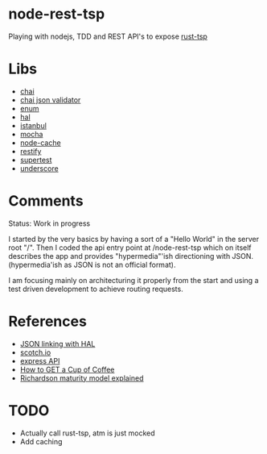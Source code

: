 node-rest-tsp
==========

Playing with nodejs, TDD and REST API's to expose <a href="https://github.com/JoaoHenriquePereira/rust-tsp">rust-tsp</a>

# Libs

* <a href="http://chaijs.com/">chai</a>
* <a href="http://chaijs.com/plugins/chai-json-schema">chai json validator</a>
* <a href="https://www.npmjs.com/package/enum">enum</a>
* <a href="https://www.npmjs.com/package/hal">hal</a>
* <a href="https://www.npmjs.com/package/istanbul">istanbul</a>
* <a href="http://mochajs.org/">mocha</a>
* <a href="https://www.npmjs.com/package/node-cache">node-cache</a>
* <a href="http://mcavage.me/node-restify/">restify</a>
* <a href="https://github.com/visionmedia/supertest">supertest</a>
* <a href="http://underscorejs.org/">underscore</a>

# Comments

Status: Work in progress

I started by the very basics by having a sort of a "Hello World" in the server root "/". Then I coded the api entry point at /node-rest-tsp which on itself describes the app and provides "hypermedia"'ish directioning with JSON. (hypermedia'ish as JSON is not an official format).

I am focusing mainly on architecturing it properly from the start and using a test driven development to achieve routing requests.

# References

* <a href="http://blog.stateless.co/post/13296666138/json-linking-with-hal">JSON linking with HAL</a>
* <a href="https://scotch.io/">scotch.io</a>
* <a href="https://github.com/jedwood/express-for-APIs/blob/master/server.js">express API</a>
* <a href="http://www.infoq.com/articles/webber-rest-workflow">How to GET a Cup of Coffee</a>
* <a href="http://martinfowler.com/articles/richardsonMaturityModel.html">Richardson maturity model explained</a>

# TODO

* Actually call rust-tsp, atm is just mocked
* Add caching
